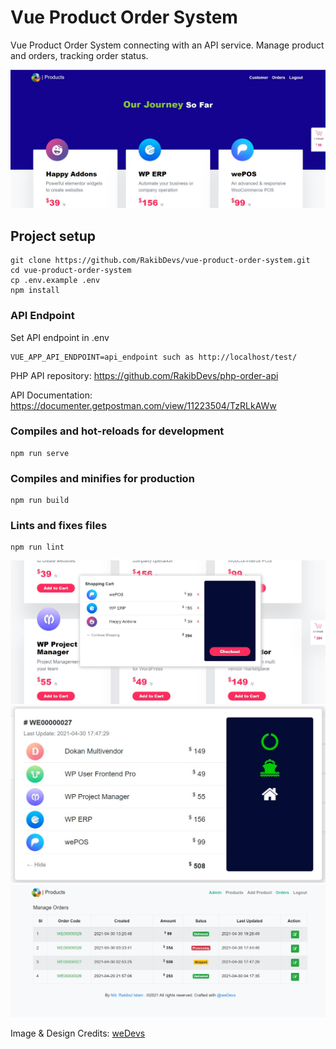 # Vue Product Order System 
Vue Product Order System connecting with an API service. Manage product and orders, tracking order status.


<img src="https://github.com/RakibDevs/vue-product-order-system/blob/master/public/order-system-wedevs.jpg">

## Project setup

```
git clone https://github.com/RakibDevs/vue-product-order-system.git
cd vue-product-order-system
cp .env.example .env
npm install
```
### API Endpoint

Set API endpoint in .env
```
VUE_APP_API_ENDPOINT=api_endpoint such as http://localhost/test/
```
PHP API repository: https://github.com/RakibDevs/php-order-api

API Documentation: 
https://documenter.getpostman.com/view/11223504/TzRLkAWw


### Compiles and hot-reloads for development
```
npm run serve
```

### Compiles and minifies for production
```
npm run build
```

### Lints and fixes files
```
npm run lint
```
<img  src="https://github.com/RakibDevs/vue-product-order-system/blob/master/public/add-to-cart.jpg">
<img src="https://github.com/RakibDevs/vue-product-order-system/blob/master/public/tracking-order.jpg">
<img src="https://github.com/RakibDevs/vue-product-order-system/blob/master/public/orders-wedevs.jpg">

Image & Design Credits: [weDevs](https://wedevs.com/)
